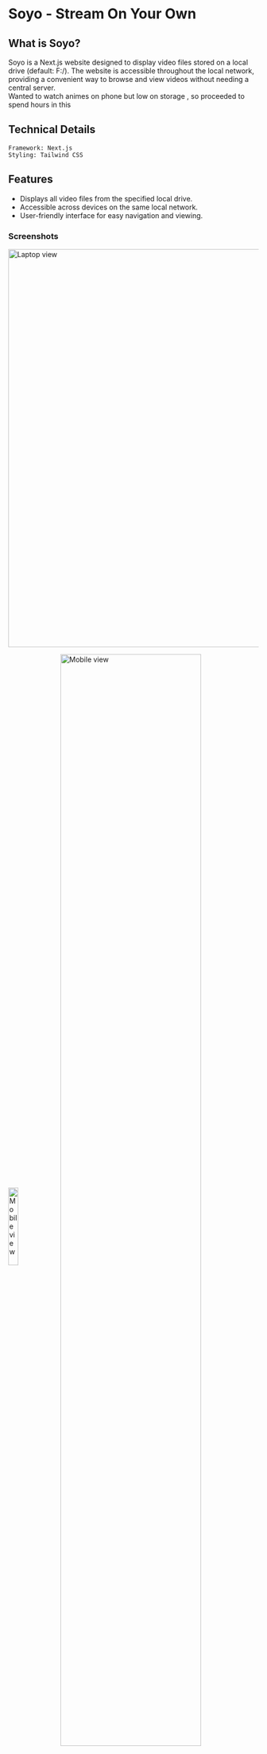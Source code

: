 # Soyo - Stream On Your Own
## What is Soyo?
Soyo is a Next.js website designed to display video files stored on a local drive (default: F:/). The website is accessible throughout the local network, providing a convenient way to browse and view videos without needing a central server.<br/>Wanted to watch animes on phone but low on storage , so proceeded to spend hours in this

## Technical Details
```
Framework: Next.js
Styling: Tailwind CSS
```

## Features
- Displays all video files from the specified local drive.
- Accessible across devices on the same local network.
- User-friendly interface for easy navigation and viewing.
### Screenshots

<img src="https://github.com/user-attachments/assets/e3f5eb97-e215-4439-8cb1-0c66e7744b27" alt="Laptop view" width="800"/>




<p>
  <img src="https://github.com/user-attachments/assets/80e48c38-e717-4e62-ac7c-b7be5f41886d" alt="Mobile view" width="20%" align="center"/>
  <img src="https://github.com/user-attachments/assets/fd5eb887-87dc-4b41-aca4-76c74cee7c52" alt="Mobile view" width="75%" align="center"/>
</p>




  
## Instructions to Run the Project
Clone the Repository:
```bash

git clone https://github.com/fal3n-4ngel/soyo.git
cd soyo
```
Install Dependencies:
```bash

npm install

```
Create .env.local
```env
MOVIE_DIR=F:/
```
## Run the Development Server:
```bash
npm run dev
```

## Access the Website: 

Open your browser and navigate to http://{ip}:3000 or to view the website.

# Contributors

<table>
<tr>
    <td align="center">
        <a href="https://github.com/fal3n-4ngel">
            <img src="https://avatars.githubusercontent.com/u/79042374?v=4" width="100;" alt="Jes-ny"/>
            <br />
            <sub><b>Adithya Krishnan</b></sub>
        </a>
    </td>
   </tr>
</table>

## License
This project is open-source and available under the MIT License.
